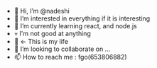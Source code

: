 - 👋 Hi, I’m @nadeshi
- 👀 I’m interested in everything if it is interesting
- 🌱 I’m currently learning react, and node.js
- 💀 I'm not good at anything
- 💩 <- This is my life
- 💞️ I’m looking to collaborate on ...
- 📫 How to reach me : fgo(653806882)

<!---
nadeshi/nadeshi is a ✨ special ✨ repository because its `README.md` (this file) appears on your GitHub profile.
You can click the Preview link to take a look at your changes.
--->
